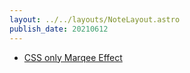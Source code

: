 ```yaml
---
layout: ../../layouts/NoteLayout.astro
publish_date: 20210612
---
```


- [CSS only Marqee Effect](https://tympanus.net/codrops/2020/03/31/css-only-marquee-effect/)
